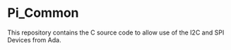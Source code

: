 # Pi_Common
This repository contains the C source code to allow use of the I2C and SPI Devices from Ada.
